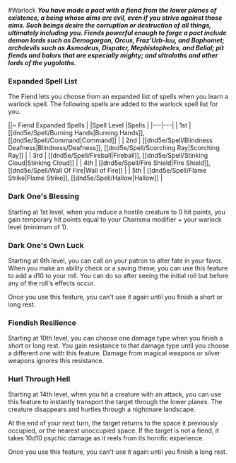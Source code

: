 #Warlock
***You have made a pact with a fiend from the lower planes of existence, a being whose aims are evil, even if you strive against those aims. Such beings desire the corruption or destruction of all things, ultimately including you. Fiends powerful enough to forge a pact include demon lords such as Demogorgon, Orcus, Fraz'Urb-luu, and Baphomet; archdevils such as Asmodeus, Dispater, Mephistopheles, and Belial; pit fiends and balors that are especially mighty; and ultroloths and other lords of the yugoloths.***

### Expanded Spell List
The Fiend lets you choose from an expanded list of spells when you learn a warlock spell. The following spells are added to the warlock spell list for you.

||~ Fiend Expanded Spells |
|Spell Level |Spells |
|---|---|
| 1st | [[dnd5e/Spell/Burning Hands\|Burning Hands]], [[dnd5e/Spell/Command\|Command]] |
| 2nd | [[dnd5e/Spell/Blindness Deafness\|Blindness/Deafness]], [[dnd5e/Spell/Scorching Ray\|Scorching Ray]] |
| 3rd | [[dnd5e/Spell/Fireball\|Fireball]], [[dnd5e/Spell/Stinking Cloud\|Stinking Cloud]] |
| 4th | [[dnd5e/Spell/Fire Shield\|Fire Shield]], [[dnd5e/Spell/Wall Of Fire\|Wall of Fire]] |
| 5th | [[dnd5e/Spell/Flame Strike\|Flame Strike]], [[dnd5e/Spell/Hallow\|Hallow]] |

### Dark One's Blessing
Starting at 1st level, when you reduce a hostile creature to 0 hit points, you gain temporary hit points equal to your Charisma modifier + your warlock level (minimum of 1).

### Dark One's Own Luck
Starting at 6th level, you can call on your patron to alter fate in your favor. When you make an ability check or a saving throw, you can use this feature to add a d10 to your roll. You can do so after seeing the initial roll but before any of the roll's effects occur.

Once you use this feature, you can't use it again until you finish a short or long rest.

### Fiendish Resilience
Starting at 10th level, you can choose one damage type when you finish a short or long rest. You gain resistance to that damage type until you choose a different one with this feature. Damage from magical weapons or silver weapons ignores this resistance.

### Hurl Through Hell
Starting at 14th level, when you hit a creature with an attack, you can use this feature to instantly transport the target through the lower planes. The creature disappears and hurtles through a nightmare landscape.

At the end of your next turn, the target returns to the space it previously occupied, or the nearest unoccupied space. If the target is not a fiend, it takes 10d10 psychic damage as it reels from its horrific experience.

Once you use this feature, you can't use it again until you finish a long rest.